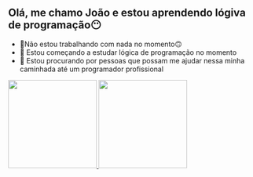 ## Olá, me chamo João e estou aprendendo lógiva de programação😶

- 🔭Não estou trabalhando com nada no momento🙃
- 🌱 Estou começando a estudar lógica de programação no momento
- 👯 Estou procurando por pessoas que possam me ajudar nessa minha caminhada até um programador profissional

<div>
  <a href="https://github.com/rafaballerini">
  <img height="180em" src="https://github-readme-stats.vercel.app/api?username=joaovithor16&show_icons=true&theme=tokyonight&include_all_commits=true&count_private=true"/>
  <img height="180em" src="https://github-readme-stats.vercel.app/api/top-langs/?username=joaovithor16&layout=compact&langs_count=7&theme=tokyonight"/>
</div>
 
 ##

